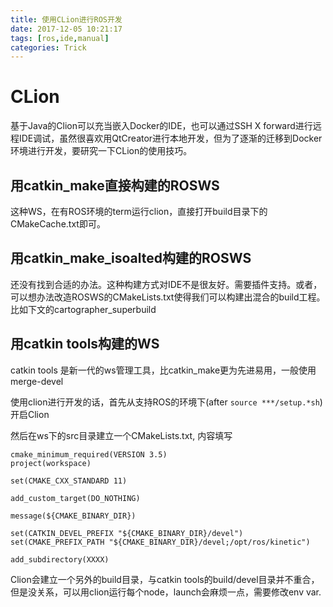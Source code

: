 ```yaml
---
title: 使用CLion进行ROS开发
date: 2017-12-05 10:21:17
tags: [ros,ide,manual]
categories: Trick
---
```


# CLion
基于Java的Clion可以充当嵌入Docker的IDE，也可以通过SSH X forward进行远程IDE调试，虽然很喜欢用QtCreator进行本地开发，但为了逐渐的迁移到Docker环境进行开发，要研究一下CLion的使用技巧。

## 用catkin_make直接构建的ROSWS
这种WS，在有ROS环境的term运行clion，直接打开build目录下的CMakeCache.txt即可。

## 用catkin_make_isoalted构建的ROSWS
还没有找到合适的办法。这种构建方式对IDE不是很友好。需要插件支持。或者，可以想办法改造ROSWS的CMakeLists.txt使得我们可以构建出混合的build工程。比如下文的cartographer_superbuild

## 用catkin tools构建的WS
catkin tools 是新一代的ws管理工具，比catkin_make更为先进易用，一般使用merge-devel

使用clion进行开发的话，首先从支持ROS的环境下(after `source ***/setup.*sh`)开启Clion

然后在ws下的src目录建立一个CMakeLists.txt, 内容填写

    cmake_minimum_required(VERSION 3.5)
    project(workspace)

    set(CMAKE_CXX_STANDARD 11)

    add_custom_target(DO_NOTHING)

    message(${CMAKE_BINARY_DIR})

    set(CATKIN_DEVEL_PREFIX "${CMAKE_BINARY_DIR}/devel")
    set(CMAKE_PREFIX_PATH "${CMAKE_BINARY_DIR}/devel;/opt/ros/kinetic")

    add_subdirectory(XXXX)

Clion会建立一个另外的build目录，与catkin tools的build/devel目录并不重合，但是没关系，可以用clion运行每个node，launch会麻烦一点，需要修改env var.